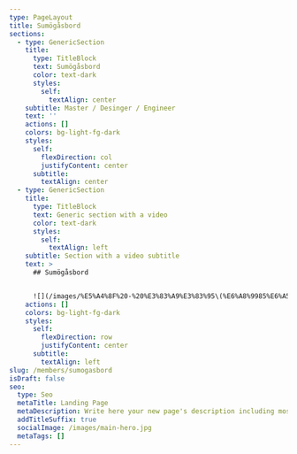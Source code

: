 ```yaml
---
type: PageLayout
title: Sumögåsbord
sections:
  - type: GenericSection
    title:
      type: TitleBlock
      text: Sumögåsbord
      color: text-dark
      styles:
        self:
          textAlign: center
    subtitle: Master / Desinger / Engineer
    text: ''
    actions: []
    colors: bg-light-fg-dark
    styles:
      self:
        flexDirection: col
        justifyContent: center
      subtitle:
        textAlign: center
  - type: GenericSection
    title:
      type: TitleBlock
      text: Generic section with a video
      color: text-dark
      styles:
        self:
          textAlign: left
    subtitle: Section with a video subtitle
    text: >
      ## Sumögåsbord


      ![](/images/%E5%A4%8F%20-%20%E3%83%A9%E3%83%95\(%E6%A8%9985%E6%A5%BD25\)%20-%20%E3%83%89%E3%83%BB%E3%83%89%E3%82%A2%E3%83%83%E3%83%97.png)SumögåsbordはPlainboxのサークル主であり、RooLoneの管理人である。
    actions: []
    colors: bg-light-fg-dark
    styles:
      self:
        flexDirection: row
        justifyContent: center
      subtitle:
        textAlign: left
slug: /members/sumogasbord
isDraft: false
seo:
  type: Seo
  metaTitle: Landing Page
  metaDescription: Write here your new page's description including most relevant keywords.
  addTitleSuffix: true
  socialImage: /images/main-hero.jpg
  metaTags: []
---
```

